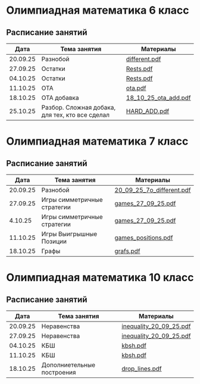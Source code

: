 # Олимпиадная математика 6 класс

## Расписание занятий

| Дата       | Тема занятия       | Материалы                     |
|------------|--------------------|-------------------------------|
| 20.09.25   | Разнобой           | [different.pdf](math_6/different.pdf) |
| 27.09.25   | Остатки            | [Rests.pdf](math_6/Rests.pdf) |
| 04.10.25   | Остатки            | [Rests.pdf](math_6/Rests.pdf) |
| 11.10.25   | ОТА                | [ota.pdf](math_6/ota.pdf)     |
| 18.10.25   | ОТА добавка        | [18_10_25_ota_add.pdf](math_6/18_10_25_ota_add.pdf) |
| 25.10.25   | Разбор. Сложная добака, для тех, кто все сделал | [HARD_ADD.pdf](math_6/HARD_ADD.pdf) |


# Олимпиадная математика 7 класс

## Расписание занятий

| Дата       | Тема занятия       | Материалы                     |
|------------|--------------------|-------------------------------|
| 20.09.25   | Разнобой           | [20_09_25_7o_different.pdf](math_7/20_09_25_7o_different.pdf) |
| 27.09.25   | Игры симметричные стратегии | [games_27_09_25.pdf](math_7/games_27_09_25.pdf)|
| 4.10.25   | Игры симметричные стратегии | [games_27_09_25.pdf](math_7/games_27_09_25.pdf)|
| 11.10.25   | Игры Выигрышные Позиции | [games_positions.pdf](math_7/games_positions.pdf) |
| 18.10.25   | Графы              | [grafs.pdf](math_7/grafs.pdf) |


# Олимпиадная математика 10 класс

## Расписание занятий

| Дата       | Тема занятия       | Материалы                     |
|------------|--------------------|-------------------------------|
| 20.09.25   | Неравенства        | [inequality_20_09_25.pdf](math_10/inequality_20_09_25.pdf) |
| 27.09.25   | Неравенства        | [inequality_20_09_25.pdf](math_10/inequality_20_09_25.pdf) |
| 04.10.25   | КБШ | [kbsh.pdf](math_10/kbsh.pdf) |
| 11.10.25   | КБШ | [kbsh.pdf](math_10/kbsh.pdf) |
| 18.10.25   | Дополниетельные построения | [drop_lines.pdf](math_10/drop_lines.pdf) |